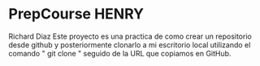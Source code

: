 # PrepCourse HENRY
Richard Diaz 
Este proyecto es una practica de como crear un repositorio desde github y posteriormente clonarlo a mi escritorio local utilizando el comando " git clone " seguido de la URL que copiamos en GitHub.